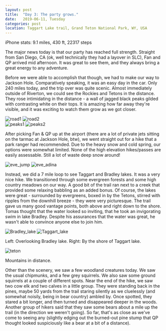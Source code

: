 ```yaml
---
layout: post
title:  "Day 3: The party grows."
date:   2019-06-11, Tuesday
categories: post
location: Taggart Lake trail, Grand Teton National Park, WY, USA
---
```


iPhone stats: 9.1 miles, 430 ft, 22317 steps

The major news today is that our party has reached full strength. Straight from San Diego, CA (ok, well technically they had a layover in SLC), Fan and QP arrived mid afternoon. It was great to see them, and they always bring a great energy to any adventure.

Before we were able to accomplish that though, we had to make our way to Jackson Hole. Comparatively speaking, it was an easy day in the car. Only 240 miles today, and the trip over was quite scenic. Almost immediately outside of Riverton, we could see the Rockies and Tetons in the distance. They rose intimidating in the distance - a wall of jagged black peaks gilded with contrasting white on their tops. It is amazing how far away they're visible, and it was exciting to watch them grow as we got closer.

<div class="post-image post-image--split">
    <img src="https://lh3.googleusercontent.com/s_jblHph3-ZVG1sWxiQoAaQuNygGaHLfHk-5742p0hAw16q-zGFB1AT9i4CLGz8JUQ6DgfFO9FVf6kMr_ciTPf1BPGqDUz4Rb7Pu90qK23vKdg7gMhRz0dHR8uSLCrr0EQfcv-k7yJALUPkgnZNcbeKqmbhuMPNrEjigMs-LRyOlQONVebkbBxROPk7XiOVtjIB2VvzdRMDIR1SahE8yb3pjftXl8BU7j6GzIxTJJU_HRHZXPEooBrEeHrPpRMezWc0NqWCAbG2R5N_18_Vv9WJgS8TLe3gdaw3kIeJAC6X4EsaSxf-fsJgAxSa9qOfnGFjgpUCT61srBf6Jq9KVs-Ej_r5x-Q_cea-QJxLesRFvDwAOiH0kE7nBNIernGaUTHIAvdeSPPddV4VTqp73UbLDwxGzZ-keY1Cu4Loxuo1Hg2G5jeTckLzXuJG3vaCIWRaxXEkU2sEHQ0YbckdchGLrwLT8LKCXbPiOHSQcif3Pbw9ZXHspSSGMA-QIDlSHjssDgArrdilLmgvG0UifmSFt_OM5rUrD8SLS3huYIMTvYkcpTHnqAJ2QZNp9Km8PeMTLwXu9mGvlNSCT6O1li5TYyQI5eQ_qsTunRZiSluBott4GYSXu_eBRE5KAX3lf-KoQdtlnC2fy4St1FFdOAdZuOgWWnllGqBrviPa1y_d5UOvKacA3FBm_pflt2rZTG4o4tSUjZslL9p17ONkYdCB4=w2114-h1408-no" alt="road1" />
    <img src="https://lh3.googleusercontent.com/j2ppJa4BgEQxt5u7qQzlkth3JJZXQkWeRIiRjo-E_3mxhkAIIt_RgFDHl1ExnfltqUuOqjA8jwuRLRXa-fly5_dGFO0PIjrjOeWGfhD027WGzTwD-fQR4IaDo--LIE74HG4t2fJ_hFNnTPhf6M6ofsXUu_7zKG0IxqMyWaPmQAFyYisVjUqqjzPnvZ3bguh7qtCdWM5R2CD5cQbvWTsF2teuCGBkzmtLw9dvT211bwiz9nxi-mbvdo8vNiZXISLPnmCXmIdMTDSWMKMGt6wE3wLhxqaatf2cBYGBVj8OgX0M24MoWA3CWIkeJRQouEeReiEhketNQ0H323jMpYvYBbkUOSsDqnlK5XA5p_ZxrTAs9Oc6lkQ2uG141za544Wdhqq3UR50vhqhOCn5ZBKQAuzTcLin893ONelL88q-YPx2RpcT5-teZpAFPwwUjQOmcSreaVpKEi24UJKtx2UJKwkYYydfQI-_LOyjtBHsy45RFC6eXxTLMS5HxrhGx6z-wWKlsHAac3v9iphlHoeqdlQxTOoyxq4pM7_GaksMNcCQSbMuEF1Qa_TmGQTbFDs-I3awxnTVfjJ6nQi34n-kKWMN3wTH3-omaTEFijl_77hCq_dNjt6Dn7SzJkgm2HTbIgiU63ZrapH9ffQOphhtp1QnBFWkbHRYt_kPPEfkvA17TNYOjIfxd3MyKDykqvQbQVwaR5ziCFBrav65MihVhx0X=w2114-h1408-no" alt="road2" />
</div>
<div class="post-image post-image--split">
    <img src="https://lh3.googleusercontent.com/9mGuafwzMCW8zF8ornyhRagtqe0fq-7aSjV7z4Ro3TeHO2_sNPxa7Nw_fxvG9-6-vlNNmQbkSv1Dr3nAWgyXPRWymOhxHI3mHdyFpxjCef_Q46awkEERsiPjMo6EZCh6uYvO3SNOPpbU90Sn5kdetyeBwSeL-XE4Ok5O0REbO0vEHjtrxs5XXYfJxYRYah3DwA-mP-F-k3S3caMhCdBclr4A41SFNnJuaegNFaTiP7Wl1wRppWYeFVkB5d2eSaiS6xfg6K0kzkUL73i01jAZVgk_BZlYV7Pgjl0VBezSt10-bRKW8C2UDuo0ueQ1qrCw8vIi0DYnozYw0O1VgFKu5K264L9GquOkXMvdoTAb-25W0e7jFmEWr8WcdX46E1tI-thEWU7A9E1H-WsjcC0Ju15Cly1XytmVy2wccJCx6xgY6EN_4I04BEEleMwy3DG_9FIx3uQMZrFG16ptFBPisPIscDCB2LTfdvIFvgBOCAQ53TVG0mQxShLhiCX1QSlDjtvrKpm5qnvJ2xzjOebNNbdV_UCPIlHWoYbG1OFA3kdOO8-PtKaB0hedRPDiAEcheMpZAgbqZbnT4-8YT6AN8q7R6h0vM2Mg1sraTT5pVpd_6bTR2j72pXUwUEMmKNG8_UXz6NHnvfopJr3kEhw8LlkRFeTpi7pmKrwXGu7Xon9gy3htKG__I3Bzl34UnKZLkpF0R7OuRaey-P5_nUWr9bvM=w2114-h1408-no" alt="peaks1" />
    <img src="https://lh3.googleusercontent.com/_NXkP7Y30pFjUoTAXYGpeSH1IcSOMLylgZG67wFd6Eg46Rlwkv6SDwQ9ai6cyV_xxg61mRLCz1NDRvZR04mdxZdWUOChHtyHNtcENyFoG1KNOl5KlWkO4WOhca8Rd2L9cTXXlv3evY7EjIu11wrlb4Jl6eCm4NiJQX-31JBShBpwVcZkLojAUpO4cmtutd5hoAIEhoFy0d_CENSk0SmuYEDDwUyvSLsw6AW0J0g77K9p29iuMZZAldqmDXlpunubf8DFizctzWIU3Mtm8Zpu_W95DjCIUKdJa4DuCdX1U-pVrSfEJOe1-JmafT-_1ZEEeD9_Zw5oe4ZPxMcGV17BacKwgxe3YZM9yinkt9Fl39DmD5zecwJkR4w0rjF5c5NVTGEvDg-p5zOKSzVVVgn87R6HcwkW30EzPPsqSojKWpzU0xk-A9_XxeL-E8mIOe4PPBUun_-4RnQly5GL8pY-BDKNYFbvN8pX9W_MtEOaWb2sIE35NwhIY7LvHDdOFOjfqxraGXTHeEZcRfUYce3xGaisZXV2YsFoaAVC7_HcbuRevDCBsTrOlmFuWbAWKTNchGocFtljxHP_zVWHJgnfUKQTWaTTf_6rF71KUiTzPnNZj6eGuNjAike71Vh_f7N3Zlo3nkaxYZVzZ7iHZX8msah0-wPK5HpOXO_-kvqHi9QlqFXE2CzCP0WpVo1DPqu7bP8gnBFAT-2k6I5gced3TgZy=w2114-h1408-no" alt="peaks2" />
</div>

After picking Fan & QP up at the airport (there are a lot of private jets sitting on the tarmac at Jackson Hole, btw), we went straight out for a hike that a park ranger had recommended. Due to the heavy snow and cold spring, our options were somewhat limited. None of the high elevation hikes/passes are easily assessable. Still a lot of waste deep snow around!

<div class="post-image post-image--split">
    <img src="https://lh3.googleusercontent.com/rBAaBFBe0o_VezYGmmJd0uU8yYcvzznNZUQJw0x5a_p3CvDg79PuxmV4JFhsgd9wilksWBlv-DyEzVfvHsEs5KQbPYSvkFg2fUzYPN0g8QYX247TZyR-cNe1wsO8HE0aq07q9UmG6szyVLcdaxudv-iYDxmR_tyXTkgB-SCo78pb_Pei78I8i3mnUK2UktF38T8JRoPmm5b8363KfZKWY1nMk_3Dpzdf4LYxUs-mTV--ukQgpmDXhCPXdtaUfN1nFCVr3npP3iABnHMWn4PzzM-0-eqcVRzwgDsMNfIzuID8OwQHNES3tPe1FvpSBWkqhRgQrO8CD3wUkhPobJs7AcLYTs48WbNSafDnEkDocvTCyLCtwERfvfVeuExWnYSecORO_7dH9LM7an_myKaug_zc49ZgWk1NPareRkpb1kpVRl1HfU95w8gkJSKMcj94Xrqw9_qPW5tBYHE9yDTd8yGQYGHoxi9WQBUkea99hxx3up8_RPNaB9PNsEj2ZJhOpP2S28BDaY5kORRq760kEVtnwihJlHWZZPyMI08Z9uhlxvOv2j9jOysNzzdkRmVA7DOYkjylXfW_XgonPZ_ZLDxydkuVmKPA47X4PJJj8qHPqtBOhmltyO9AwyBuk9yoWHGt0se5craQZvdN7IwLvONQGA6d0qiibV6TkELHHsKgz0RzjzcrF9T33Cww1ceuf_bmXbYpCv5nlbhtRCyAGlmm=w2114-h1408-no" alt="eve_jump" />
    <img src="https://lh3.googleusercontent.com/xw-zEcLNMfZ9-1_YWkhBSRs_Sruap1Utxa0775c928dUHRCWXh-jq9fyr4ICAN9IOLxslQkoX8CtQ7oP2EonpRFUHaV1yxAAOdTt1XNeZn1-XuIsInL3zQjcvSSMTS55TofppkLzgoL6CNxm9wDrdK9Hs8QczuWe1TlcLMmJSVRbtdJUnWsZ-CZCKfMVOGTnsODpcX8_W7RyGkxx9rGSjejV_oT_qqFkSvtlocaQwZx35EcCAgOXE5ShGdwh9-7HsAYocLLq0YynwqQzFtUb8Ex_MGlMEAmCV_VbBU8rxuXj56GGS1rpwsVN39srtP8m4-OFb13ahWWLhpDll9l_2HNjGAqTY7w8Xnp-bKgy47VNsqDZxvIIFBBIKeXwb2dwFLXSxtDAo1SXiGO1Lc-rO3YkaaqKkG5Z4tEhPYMQ3NbRQiO-91_PIiuJgZnAlBVqKrlUDIeWugyVJ2D6C0jx_WlBBxtrrFKayBt1PXms2wE9z75W9xlk_gGArEyoaCDzGPM8eK20KZBdxK-gkkIiv1epGGoM5KTf_RIGAQ4NDLFnjMm8IOnHl_iK2YXSRJJ2zPDaK8tm8as0-F-JvStelkKrjrwWs4Yrf2DgwSwO-FKDUNecOLyDv69ofZjqlj34jZ2DOAd_2QgQiwTUqdIisEAS76Ou88_CDjftbJ41hXM8rhYzupbq55tsOClAE6C4io2OnN70wANxjlV2b1C-Aq9a=w2114-h1408-no" alt="eve_adina" />
</div>

Instead, we did a 7 mile loop to see Taggart and Bradley lakes. It was a very nice hike. We transitioned through some evergreen forests and some high country meadows on our way. A good bit of the trail ran next to a creek that provided some relaxing babbling as an added bonus. Of course, the lakes were great - surrounded by evergreens, boxed in by the Tetons, stirred with ripples from the downhill breeze - they were very picturesque. The trail gave us many good vantage points, both above and right down to the shore. Tomas thought that the water looked so inviting, that he took an invigorating swim in lake Bradley. Despite his assurances that the water was great, he wasn't able to convince anyone else to join him.

<div class="post-image post-image--split">
    <img src="https://lh3.googleusercontent.com/vx6WGBVCo16ESkiEthDz56YZkF4o6jx3yi7HYtImS7sPww8yK1lifFUGIZxxtMcBi_lgojG5loDp3pRwXh2rXobX8FcbtLDAgENgBnQ9vBRd89RxaZENKUx3GDx8OA83DTwNOip7p7feiejHhmfKGi6sIuPOB_b5GfUg_efIH4NjTtuig85exExuJTJi6Or00W3wZgvHHMwaED-oLH9ZO8cWU176T_nSqYp-FOBMbxpuHuT38W1aoNYashXblDeOdBj7OKaUk411Y9PV-E2A4gBAezw1zN0m3vkhlXYCU-LyM6uZ56xUu5avhRFX_nIdSjsG_Ota_r_1BrVe_w5jTwExQ9xse6UvAoQFMVMOOxgKnRGrOsenzQ4WZPu7h-WytGFJUqjURem6wI8CHJ6mBv8AVxeetugjxoAq5-P6NIb4BNwPSN8uufqxYbBHPcybpmk8QG94usm-QyJ1uyjvQ15VOkRIXLkAEx_u7DB6EaFglCCOSs4z1no9y0tDM6J7W8DHG3lPdt-bMMarTpM9ENeE1taugz_9LU3WUZuB7RsWp6uzQOfUOfKrhYcIgxtlgNGmCVdRIyyW1UbZZyZZnGDoc6ozMkVUbdxbikBCHQ2OFNlbmiH_4IwtAJznxruXJR3Rh1kVtYVlkw2xYyuu930daJpfJPCXCH_WCvXXs_FlC83wEX4-MUfxc5UYca4SRUPZoK6GycDsE_ohmUijfgH7gw=w1878-h1408-no" alt="Bradley_lake" />
    <img src="https://lh3.googleusercontent.com/uQ5EP4f9fCe8sPMB4DdQUTL0v7WDAPPZI7O2BRqt3MU0wdvpTsA5AHn6fa6Qs7IwIRETT7lBfBiC5ORarZIg6tcPivL8SdcqS7r6yNaFEX0sWUf3BgPOeAsH2owxjphcHZPKtQx-LvnQ8xwSdRrQjSQGWBN9HmYZn0_JWtnq0KnafsdBPMHoqyy5jLjiX4n5MWMRSfLq6wtO03I2du4FHxW2CSYsywj9nediQJv_5hnTs0B04FA_T25IACqCaSeCrffpz4sl1Y_6IbDnGvn2NSRbzrcPhhyZGnRFD_JEhaonT04AAUmPBvTdnwEvSsseJJp23D5GyxBVmTl8IN4b1TmIUJXo4NDsOUbFhZc64S1nQaDg-pgbyFZomHVCSblq5yGsCYdibXwoVQsNFijAWoS1dLDl5m--yH3tRtijqytXR3QfYKEGcXj_pl1nGC16J8i3fkpbQHJEk2KeahsiTMBv6DTp6jq8aeLGfGb4SiAvyLdi9UhZJs8RFrdHrwPrFUDbP4reoU05SHZ2kaLc6he6MIkT7mDlWZAUSO-xPROstkbeWVctDYJdORZjbaCEHfkTsCk-CNDg9T9itFMcfMl5vNk2CChQHD8kclcQniIc6M3Y29hT3FoX8Y6yPa_MdY_EZSjGfztxLQf1n-nxE0f1ob6u20vj_wBSh0OR0QCvyLSEwOfB8LglrXR4K8iisy2Gyfx1dQjnnu-UgpPTOW45fw=w1878-h1408-no" alt="Taggart_lake" />
    <p class="post-image-caption"> Left: Overlooking Bradley lake. Right: By the shore of Taggart lake. </p>
</div>

<div class="post-image">
    <img src="https://lh3.googleusercontent.com/PuGEEJtLzPkAKW4oqqUbdGubkQsSaQNEtMhyUENDYbyq351-FU0ECBxT4Sqo7NTQ6N6MlWsIipySykMxQLYMSARpECRsqNKprBe0x5p7ZCothg82iUAWkIAMohL032jLXMN_ttps99-U-TcD15t-1nNQfHzuKro-EZQelqqcLCzpqiyJUK0zFO07g5T1rje5PYN4GZvmSRmE_1eHpkwq8d0fgVBeW8saAprwTE8pRbdjvFqPJWyqL6Lo7nUAidUHFy2qHPtUTAGw2M9NK41Df-LgIgRvMGYpQh2jObo-vGG6Y_ijGHqS63PLqVgW1P6NsT7xW7WjMuYBR-zvB1y1764ELI-W2u34_Vz-l3Ik2SNfdX4iJ9sEpRw0KRsPJnZFh3TYLGzDtC57F-LbG1h4f-n_2V0uULuxgeAIBIqvC0FFeinoSShyXJd-hkgmiC5QcccGlD5YoyBRY1Jwhw94bc0O0IKvXN86dycS_pd0SjRijj7RVycdUonHE0pHRFGZw_cBOqkXOa6T60FISpoFigoiKRZoHsK5dkgWy8gCWD_ol3JbG8Hiran9m8HtRZDXSh7IY3KmtPUbwUP-euOd3gW23da4hnCiaTF7fFYKcMyVvRX_Pw_syKjacKN62ycE7UPaARSy6yz5BRycDDn4jizhW7sZ9JJCCS29qHtZ5rYoahVHjI6lmyk99D4gSrckttIzCrkzCHLpaakB_pS_9a1eGw=w2114-h1408-no" alt="teton" />
    <p class="post-image-caption"> Mountains in distance. </p>
</div>

Other than the scenery, we saw a few woodland creatures today. We saw the usual chipmunks, and a few grey squirrels. We also saw some ground squirrels at a couple of different spots. Near the end of the hike, we saw two cow elk and two calves in a little group. They were standing back in the pines, maybe 50 yards from the trail staring silently as we cluelessly (and somewhat noisily, being in bear country) ambled by. Once spotted, they stared a bit longer, and then turned and disappeared deeper in the woods. Another group of hikers said that they saw some bears about a mile up the trail (in the direction we weren't going). So far, that's as close as we've come to seeing any (slightly edging out the burned-out pine stump that QP thought looked suspiciously like a bear at a bit of a distance). 

